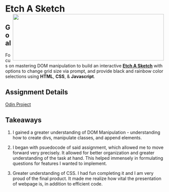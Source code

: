 # Etch A Sketch <img src ="https://ccweb.imgix.net/https%3A%2F%2Fwww.classcentral.com%2Fimages%2Flogos%2Fproviders%2Fthe-odin-project-hz.png?auto=format&ixlib=php-4.1.0&s=feaa8845dc8a3dee609e492cdd0759d8" align = "right" width ="480" height = "148">

## Goal 


Focus on mastering DOM manipulation to build an interactive [**Etch A Sketch**](https://www.theodinproject.com/assets/icons/odin-icon-a34029cd84a741be4da27758dafd7d7ac3729021adea3e0701e310d91e5c1d04.svg) with options to change grid size via prompt, and provide black and rainbow color selections using **HTML**, **CSS**, & **Javascript**.

## Assignment Details


[Odin Project](https://www.theodinproject.com/lessons/foundations-etch-a-sketch)

## Takeaways


1. I gained a greater understanding of DOM Manipulation - understanding how to create divs, manipulate classes, and append elements. 

2. I began with psuedocode of said assignment, which allowed me to move forward very precisely. It allowed for better organization and greater understanding of the task at hand. This helped immensely in formulating questions for features I wanted to implement.

3. Greater understanding of CSS. I had fun completing it and I am very proud of the final product. It made me realize how vital the presentation of webpage is, in addition to efficient code. 